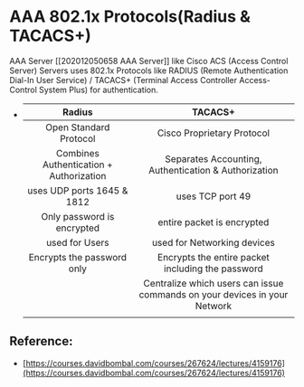 # AAA 802.1x Protocols\(Radius & TACACS+\)

AAA Server \[\[202012050658 AAA Server\]\] like Cisco ACS \(Access Control Server\) Servers uses 802.1x Protocols like RADIUS \(Remote Authentication Dial-In User Service\) / TACACS+ \(Terminal Access Controller Access-Control System Plus\) for authentication. 

* | Radius | TACACS+ |
  | :---: | :---: |
  | Open Standard Protocol | Cisco Proprietary Protocol |
  | Combines Authentication + Authorization | Separates Accounting, Authentication & Authorization |
  | uses UDP ports 1645 & 1812 | uses TCP port 49 |
  | Only password is encrypted | entire packet is encrypted |
  | used for Users | used for Networking devices |
  | Encrypts the password only | Encrypts the entire packet including the password |
  |  | Centralize which users can issue commands on your devices in your Network |
  |  |  |

## Reference:

* [https://courses.davidbombal.com/courses/267624/lectures/4159176](https://courses.davidbombal.com/courses/267624/lectures/4159176)

